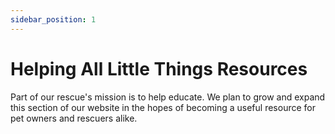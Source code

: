 ```yaml
---
sidebar_position: 1
---
```


# Helping All Little Things Resources

Part of our rescue's mission is to help educate. We plan to grow and expand this section of our website in the hopes of becoming a useful resource for pet owners and rescuers alike. 